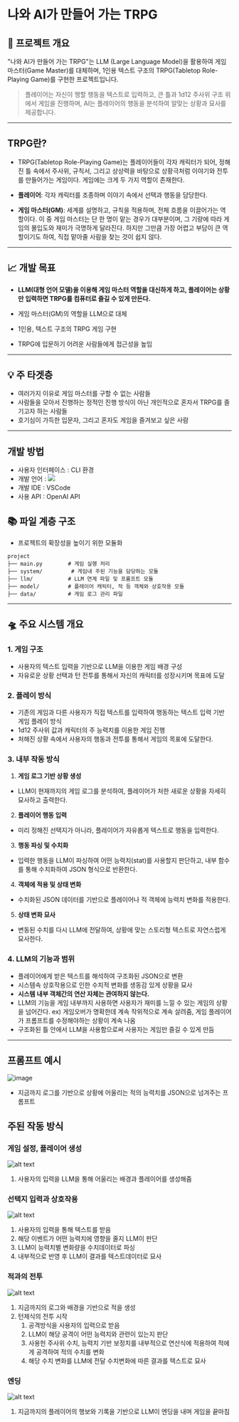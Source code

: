 #  나와 AI가 만들어 가는 TRPG

## 🔖 프로젝트 개요

"나와 AI가 만들어 가는 TRPG"는 LLM (Large Language Model)을 활용하여 게임 마스터(Game Master)를 대체하며, 1인용 텍스트 구조의  TRPG(Tabletop Role-Playing Game)를 구현한 프로젝트입니다.

> 플레이어는 자신이 행할 행동을 텍스트로 입력하고, 큰 틀과 1d12 주사위 구조 위에서 게임을 진행하며, AI는 플레이어의 행동을 분석하여 알맞는 상황과 묘사를 제공합니다.

---

## TRPG란?
* TRPG(Tabletop Role-Playing Game)는 플레이어들이 각자 캐릭터가 되어, 정해진 틀 속에서 주사위, 규칙서, 그리고 상상력을 바탕으로 상황극처럼 이야기와 전투를 만들어가는 게임이다. 게임에는 크게 두 가지 역할이 존재한다.

* **플레이어**: 각자 캐릭터를 조종하며 이야기 속에서 선택과 행동을 담당한다.

* **게임 마스터(GM)**: 세계를 설명하고, 규칙을 적용하며, 전체 흐름을 이끌어가는 역할이다.
이 중 게임 마스터는 단 한 명이 맡는 경우가 대부분이며,
그 기량에 따라 게임의 몰입도와 재미가 극명하게 달라진다.
하지만 그만큼 가장 어렵고 부담이 큰 역할이기도 하여, 직접 맡아줄 사람을 찾는 것이 쉽지 않다.
---

## 📈 개발 목표

- **LLM(대형 언어 모델)을 이용해
게임 마스터 역할을 대신하게 하고,
플레이어는 상황만 입력하면 TRPG를 컴퓨터로 즐길 수 있게 만든다.**

- 게임 마스터(GM)의 역할을 LLM으로 대체
- 1인용, 텍스트 구조의 TRPG 게임 구현
- TRPG에 입문하기 어려운 사람들에게 접근성을 높임
---

## 💡 주 타겟층

- 여러가지 이유로 게임 마스터를 구할 수 없는 사람들
- 사람들을 모아서 진행하는 정적인 진행 방식이 아닌 개인적으로 혼자서 TRPG를 즐기고자 하는 사람들
- 호기심이 가득한 입문자, 그리고 혼자도 게임을 즐겨보고 싶은 사람

---

## 개발 방법

- 사용자 인터페이스 : CLI 환경
- 개발 언어 : <img src="https://img.shields.io/badge/Python-3776AB?style=flat-square&logo=Python&logoColor=white"/>
- 개발 IDE : VSCode 
- 사용 API : OpenAI API

## 📚 파일 계층 구조
* 프로젝트의 확장성을 높이기 위한 모듈화
```
project
├── main.py        # 게임 실행 처리
├── system/         # 게임내 주된 기능을 담당하는 모듈
├── llm/           # LLM 연계 파일 및 프롬프트 모듈
├── model/         # 플레이어 캐릭터, 적 등 객체와 상호작용 모듈
├── data/          # 게임 로그 관리 파일
```
---


## 🛸 주요 시스템 개요

### 1. 게임 구조
- 사용자의 텍스트 입력을 기반으로 LLM을 이용한 게임 배경 구성
- 자유로운 상황 선택과 턴 전투를 통해서 자신의 캐릭터를 성장시키며 목표에 도달

### 2. 플레이 방식
- 기존의 게임과 다른 사용자가 직접 텍스트를 입력하여 행동하는 텍스트 입력 기반 게임 플레이 방식
- 1d12 주사위 값과 캐릭터의 주 능력치를 이용한 게임 진행
- 처해진 상황 속에서 사용자의 행동과 전투를 통해서 게임의 목표에 도달한다.

### 3. 내부 작동 방식
1. **게임 로그 기반 상황 생성**
* LLM이 현재까지의 게임 로그를 분석하여, 플레이어가 처한 새로운 상황을 자세히 묘사하고 출력한다.
2. **플레이어 행동 입력**
* 미리 정해진 선택지가 아니라, 플레이어가 자유롭게 텍스트로 행동을 입력한다.
3. **행동 파싱 및 수치화**
* 입력한 행동을 LLM이 파싱하여 어떤 능력치(stat)를 사용할지 판단하고, 내부 함수를 통해 수치화하여 JSON 형식으로 반환한다.
4. **객체에 적용 및 상태 변화**
* 수치화된 JSON 데이터를 기반으로 플레이어나 적 객체에 능력치 변화를 적용한다.
5. **상태 변화 묘사**
* 변동된 수치를 다시 LLM에 전달하여, 상황에 맞는 스토리형 텍스트로 자연스럽게 묘사한다.

### 4. LLM의 기능과 범위
- 플레이어에게 받은 텍스트를 해석하여 구조화된 JSON으로 변환
- 시스템속 상호작용으로 인한 수치적 변화를 생동감 있게 상황을 묘사
- **시스템 내부 객체간의 연산 자체는 관여하지 않는다.**
- LLM의 기능을 게임 내부까지 사용하면 사용자가 재미를 느낄 수 있는 게임의 상황을 넘어간다.
ex) 게임오버가 명확한데 계속 작위적으로 계속 살려줌, 게임 플레이어가 프롬프트를 수정해야하는 상황이 계속 나옴
- 구조화된 틀 안에서 LLM을 사용함으로써 사용자는 게임만 즐길 수 있게 만듬
---

## 프롬프트 예시
![image](https://github.com/user-attachments/assets/ba004203-b331-45a0-80f8-7e05b06cee4c)
- 지금까지 로그를 기반으로 상황에 어울리는 적의 능력치를 JSON으로 넘겨주는 프롬프트


## 주된 작동 방식

### 게임 설정, 플레이어 생성
![alt text](image.png)
1. 사용자의 입력을 LLM을 통해 어울리는 배경과 플레이어를 생성해줌

### 선택지 입력과 상호작용
![alt text](image-1.png)
1. 사용자의 입력을 통해 텍스트를 받음
2. 해당 이벤트가 어떤 능력치에 영향을 줄지 LLM이 판단
3. LLM이 능력치별 변화량을 수치데이터로 파싱
4. 내부적으로 반영 후 LLM이 결과를 텍스트데이터로 묘사

### 적과의 전투
![alt text](image-2.png)
1. 지금까지의 로그와 배경을 기반으로 적을 생성
2. 턴제식의 전투 시작
    1. 공격방식을 사용자의 입력으로 받음
    2. LLM이 해당 공격이 어떤 능력치와 관련이 있는지 판단
    3. 사용헌 주사위 수치, 능력치 기반 보정치를 내부적으로 연산식에 적용하여 적에게 공격하여 적의 수치를 변화
    4. 해당 수치 변화를 LLM에 전달 수치변화에 따른 결과를 텍스트로 묘사

### 엔딩
![alt text](image-3.png)
1. 지금까지의 플레이어의 행보와 기록을 기반으로 LLM이 엔딩을 내며 게임을 끝마침

